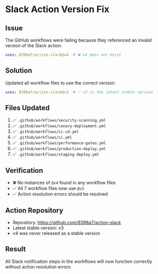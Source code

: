 # Slack Action Version Fix

## Issue
The GitHub workflows were failing because they referenced an invalid version of the Slack action:
```yaml
uses: 8398a7/action-slack@v4  # ❌ v4 does not exist
```

## Solution
Updated all workflow files to use the correct version:
```yaml
uses: 8398a7/action-slack@v3  # ✅ v3 is the latest stable version
```

## Files Updated
1. ✅ `.github/workflows/security-scanning.yml`
2. ✅ `.github/workflows/canary-deployment.yml`
3. ✅ `.github/workflows/ci-cd.yml`
4. ✅ `.github/workflows/ci.yml`
5. ✅ `.github/workflows/performance-gates.yml`
6. ✅ `.github/workflows/production-deploy.yml`
7. ✅ `.github/workflows/staging-deploy.yml`

## Verification
- ❌ No instances of `@v4` found in any workflow files
- ✅ All 7 workflow files now use `@v3`
- ✅ Action resolution errors should be resolved

## Action Repository
- Repository: https://github.com/8398a7/action-slack
- Latest stable version: v3
- v4 was never released as a stable version

## Result
All Slack notification steps in the workflows will now function correctly without action resolution errors.
